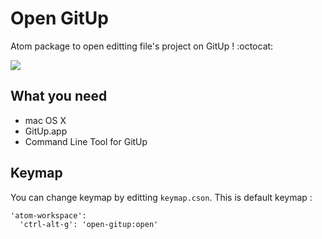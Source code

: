 # Open GitUp

Atom package to open editting file's project on GitUp ! :octocat:

<a href="https://gyazo.com/ebc0160cef6d77ba3ef2be49568b1f11"><img src="https://i.gyazo.com/ebc0160cef6d77ba3ef2be49568b1f11.gif" /></a>

## What you need

- mac OS X
- GitUp.app
- Command Line Tool for GitUp

## Keymap

You can change keymap by editting `keymap.cson`. This is default keymap :

```
'atom-workspace':
  'ctrl-alt-g': 'open-gitup:open'
```
